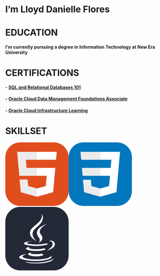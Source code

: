 <h1>I’m Lloyd Danielle Flores<h1/>
<h1>EDUCATION</h1>
<h4>  I'm currently pursuing a degree in Information Technology at New Era University<h4/>
<h1>CERTIFICATIONS</h1>
<h4>- <a href="https://courses.cognitiveclass.ai/certificates/5a46579b02294856858a7c5fea4725fc">SQL and Relational Databases 101 </a><h4/>
<h4>- <a href="https://catalog-education.oracle.com/ords/certview/sharebadge?id=B36E5467ADC2CC5500D4E983FB73B8C0F53832E1714E54422180F65C08F10FD9">Oracle Cloud Data Management Foundations Associate  </a><h4/>
<h4>- <a href="[https://catalog-education.oracle.com/ords/certview/sharebadge?id=B36E5467ADC2CC5500D4E983FB73B8C0F53832E1714E54422180F65C08F10FD9">Oracle Cloud Infrastructure Learning</a><h4/>
<h1>SKILLSET</h1>
<img src="https://github.com/tandpfun/skill-icons/blob/65dea6c4eaca7da319e552c09f4cf5a9a8dab2c8/icons/HTML.svg" width="200" height="200"><img src="https://github.com/tandpfun/skill-icons/blob/65dea6c4eaca7da319e552c09f4cf5a9a8dab2c8/icons/CSS.svg" width="200" height="200"><img src="https://github.com/tandpfun/skill-icons/blob/65dea6c4eaca7da319e552c09f4cf5a9a8dab2c8/icons/Java-Dark.svg" width="200" height="200">
